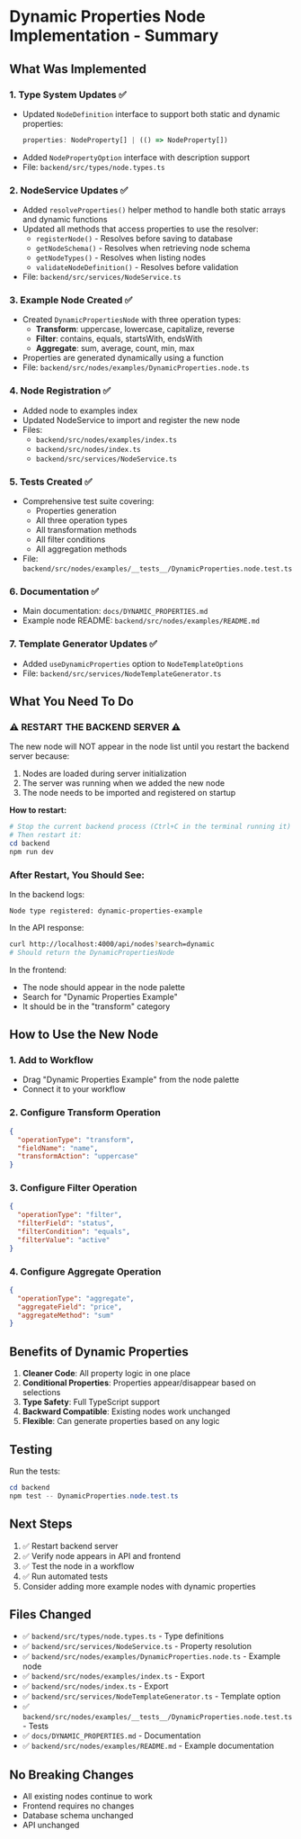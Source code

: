 # Dynamic Properties Node Implementation - Summary

## What Was Implemented

### 1. **Type System Updates** ✅

- Updated `NodeDefinition` interface to support both static and dynamic properties:
  ```typescript
  properties: NodeProperty[] | (() => NodeProperty[])
  ```
- Added `NodePropertyOption` interface with description support
- File: `backend/src/types/node.types.ts`

### 2. **NodeService Updates** ✅

- Added `resolveProperties()` helper method to handle both static arrays and dynamic functions
- Updated all methods that access properties to use the resolver:
  - `registerNode()` - Resolves before saving to database
  - `getNodeSchema()` - Resolves when retrieving node schema
  - `getNodeTypes()` - Resolves when listing nodes
  - `validateNodeDefinition()` - Resolves before validation
- File: `backend/src/services/NodeService.ts`

### 3. **Example Node Created** ✅

- Created `DynamicPropertiesNode` with three operation types:
  - **Transform**: uppercase, lowercase, capitalize, reverse
  - **Filter**: contains, equals, startsWith, endsWith
  - **Aggregate**: sum, average, count, min, max
- Properties are generated dynamically using a function
- File: `backend/src/nodes/examples/DynamicProperties.node.ts`

### 4. **Node Registration** ✅

- Added node to examples index
- Updated NodeService to import and register the new node
- Files:
  - `backend/src/nodes/examples/index.ts`
  - `backend/src/nodes/index.ts`
  - `backend/src/services/NodeService.ts`

### 5. **Tests Created** ✅

- Comprehensive test suite covering:
  - Properties generation
  - All three operation types
  - All transformation methods
  - All filter conditions
  - All aggregation methods
- File: `backend/src/nodes/examples/__tests__/DynamicProperties.node.test.ts`

### 6. **Documentation** ✅

- Main documentation: `docs/DYNAMIC_PROPERTIES.md`
- Example node README: `backend/src/nodes/examples/README.md`

### 7. **Template Generator Updates** ✅

- Added `useDynamicProperties` option to `NodeTemplateOptions`
- File: `backend/src/services/NodeTemplateGenerator.ts`

## What You Need To Do

### ⚠️ **RESTART THE BACKEND SERVER** ⚠️

The new node will NOT appear in the node list until you restart the backend server because:

1. Nodes are loaded during server initialization
2. The server was running when we added the new node
3. The node needs to be imported and registered on startup

**How to restart:**

```powershell
# Stop the current backend process (Ctrl+C in the terminal running it)
# Then restart it:
cd backend
npm run dev
```

### After Restart, You Should See:

In the backend logs:

```
Node type registered: dynamic-properties-example
```

In the API response:

```bash
curl http://localhost:4000/api/nodes?search=dynamic
# Should return the DynamicPropertiesNode
```

In the frontend:

- The node should appear in the node palette
- Search for "Dynamic Properties Example"
- It should be in the "transform" category

## How to Use the New Node

### 1. Add to Workflow

- Drag "Dynamic Properties Example" from the node palette
- Connect it to your workflow

### 2. Configure Transform Operation

```json
{
  "operationType": "transform",
  "fieldName": "name",
  "transformAction": "uppercase"
}
```

### 3. Configure Filter Operation

```json
{
  "operationType": "filter",
  "filterField": "status",
  "filterCondition": "equals",
  "filterValue": "active"
}
```

### 4. Configure Aggregate Operation

```json
{
  "operationType": "aggregate",
  "aggregateField": "price",
  "aggregateMethod": "sum"
}
```

## Benefits of Dynamic Properties

1. **Cleaner Code**: All property logic in one place
2. **Conditional Properties**: Properties appear/disappear based on selections
3. **Type Safety**: Full TypeScript support
4. **Backward Compatible**: Existing nodes work unchanged
5. **Flexible**: Can generate properties based on any logic

## Testing

Run the tests:

```powershell
cd backend
npm test -- DynamicProperties.node.test.ts
```

## Next Steps

1. ✅ Restart backend server
2. ✅ Verify node appears in API and frontend
3. ✅ Test the node in a workflow
4. ✅ Run automated tests
5. Consider adding more example nodes with dynamic properties

## Files Changed

- ✅ `backend/src/types/node.types.ts` - Type definitions
- ✅ `backend/src/services/NodeService.ts` - Property resolution
- ✅ `backend/src/nodes/examples/DynamicProperties.node.ts` - Example node
- ✅ `backend/src/nodes/examples/index.ts` - Export
- ✅ `backend/src/nodes/index.ts` - Export
- ✅ `backend/src/services/NodeTemplateGenerator.ts` - Template option
- ✅ `backend/src/nodes/examples/__tests__/DynamicProperties.node.test.ts` - Tests
- ✅ `docs/DYNAMIC_PROPERTIES.md` - Documentation
- ✅ `backend/src/nodes/examples/README.md` - Example documentation

## No Breaking Changes

- All existing nodes continue to work
- Frontend requires no changes
- Database schema unchanged
- API unchanged
